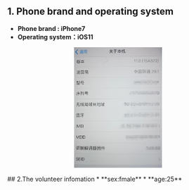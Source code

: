 ## 1. Phone brand and operating system
* **Phone brand : iPhone7**
*  **Operating system：iOS11**
<p align = "center">  
<img src="./The%20branch%20and%20system%20of%20the%20mobile%20phone.jpg"  style="width:200px" />
</p>
## 2.The volunteer infomation
* **sex:fmale**
* **age:25**
